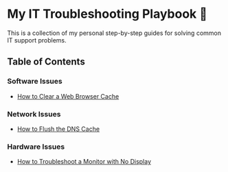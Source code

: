 # My IT Troubleshooting Playbook 📒

This is a collection of my personal step-by-step guides for solving common IT support problems.

## Table of Contents

### Software Issues
* [How to Clear a Web Browser Cache](./how-to-clear-browser-cache.md)

### Network Issues
* [How to Flush the DNS Cache](./how-to-flush-dns.md)

### Hardware Issues
* [How to Troubleshoot a Monitor with No Display](./how-to-check-monitor-connection.md)
